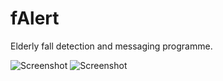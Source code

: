 # fAlert
Elderly fall detection and messaging programme.

![Screenshot](Screenshot_20181106-181042.png)   ![Screenshot](Screenshot_20181106-181319.png)